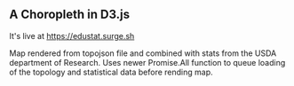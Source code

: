 ## A Choropleth in D3.js

It's live at https://edustat.surge.sh

Map rendered from topojson file and combined with stats from the USDA department of Research.
Uses newer Promise.All function to queue loading of the topology and statistical data before rending map.
